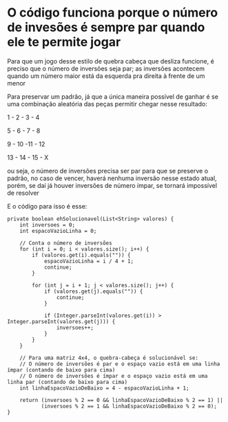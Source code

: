 # O código funciona porque o número de invesões é sempre par quando ele te permite jogar

Para que um jogo desse estilo de quebra cabeça que desliza funcione, é preciso que o número de inversões seja par; as inversões acontecem quando um número maior está da esquerda pra direita à frente de um menor

Para preservar um padrão, já que a única maneira possível de ganhar é se uma combinação aleatória das peças permitir chegar nesse resultado:

1 - 2 - 3 - 4

5 - 6 - 7 - 8

9 - 10 -11 - 12

13 - 14 - 15 - X

ou seja, o número de inversões precisa ser par para que se preserve o padrão, no caso de vencer, haverá nenhuma inversão nesse estado atual, porém, se daí já houver inversões de número ímpar, se tornará impossível de resolver

E o código para isso é esse:


    private boolean ehSolucionavel(List<String> valores) {
        int inversoes = 0;
        int espacoVazioLinha = 0;
        
        // Conta o número de inversões
        for (int i = 0; i < valores.size(); i++) {
            if (valores.get(i).equals("")) {
                espacoVazioLinha = i / 4 + 1;
                continue;
            }
            
            for (int j = i + 1; j < valores.size(); j++) {
                if (valores.get(j).equals("")) {
                    continue;
                }
                
                if (Integer.parseInt(valores.get(i)) > Integer.parseInt(valores.get(j))) {
                    inversoes++;
                }
            }
        }
        
        // Para uma matriz 4x4, o quebra-cabeça é solucionável se:
        // O número de inversões é par e o espaço vazio está em uma linha ímpar (contando de baixo para cima)
        // O número de inversões é ímpar e o espaço vazio está em uma linha par (contando de baixo para cima)
        int linhaEspacoVazioDeBaixo = 4 - espacoVazioLinha + 1;
        
        return (inversoes % 2 == 0 && linhaEspacoVazioDeBaixo % 2 == 1) ||
               (inversoes % 2 == 1 && linhaEspacoVazioDeBaixo % 2 == 0);
    }
